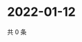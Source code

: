 # 2022-01-12

共 0 条

<!-- BEGIN WEIBO -->
<!-- 最后更新时间 Wed Jan 12 2022 06:14:36 GMT+0800 (China Standard Time) -->

<!-- END WEIBO -->
